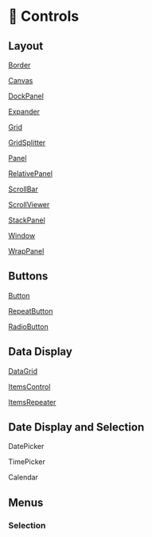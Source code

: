 # 🧰 Controls

## Layout

[Border](border.md)

[Canvas](canvas.md)

[DockPanel](dockpanel.md)

[Expander](expander.md)

[Grid](grid.md)

[GridSplitter](gridsplitter.md)

[Panel](panel.md)

[RelativePanel](relativepanel.md)

[ScrollBar](scrollbar.md)

[ScrollViewer](scrollviewer.md)

[StackPanel](stackpanel.md)

[Window](../getting-started/windows.md)

[WrapPanel](wrappanel.md)

## Buttons

[Button](button.md)

[RepeatButton](repeatbutton.md)

[RadioButton](radiobutton.md)

## Data Display

[DataGrid](https://docs.microsoft.com/en-us/dotnet/api/system.windows.controls.datagrid)

[ItemsControl](itemscontrol.md)

[ItemsRepeater](itemsrepeater.md)

## Date Display and Selection

DatePicker

TimePicker

Calendar

## Menus

### Selection <a id="selection"></a>



